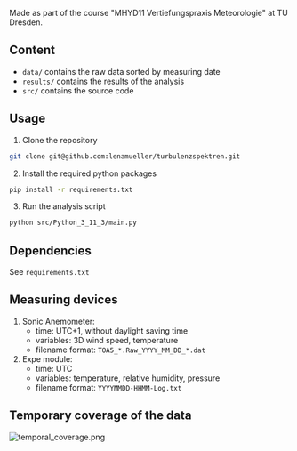 Made as part of the course "MHYD11 Vertiefungspraxis Meteorologie" at TU Dresden.

## Content
- `data/` contains the raw data sorted by measuring date
- `results/` contains the results of the analysis
- `src/` contains the source code

## Usage
1. Clone the repository
```bash
git clone git@github.com:lenamueller/turbulenzspektren.git
```
2. Install the required python packages
```bash
pip install -r requirements.txt
```
3. Run the analysis script
```bash
python src/Python_3_11_3/main.py
```
## Dependencies
See `requirements.txt`

## Measuring devices
1. Sonic Anemometer:
    - time: UTC+1, without daylight saving time
    - variables: 3D wind speed, temperature
    - filename format: `TOA5_*.Raw_YYYY_MM_DD_*.dat`
2. Expe module:
    - time: UTC
    - variables: temperature, relative humidity, pressure
    - filename format: `YYYYMMDD-HHMM-Log.txt`

## Temporary coverage of the data
![temporal_coverage.png](results/temporal_coverage/temporal_coverage.png)